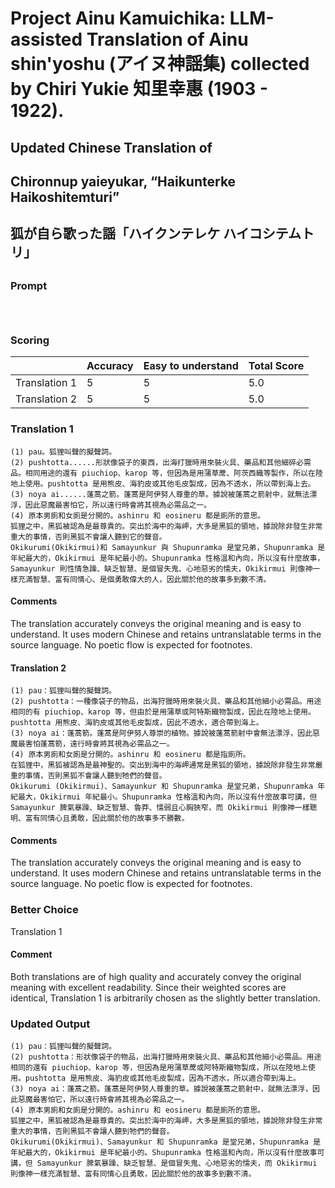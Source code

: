 # Project Ainu Kamuichika: LLM-assisted Translation of Ainu shin'yoshu (アイヌ神謡集) collected by Chiri Yukie 知里幸惠 (1903 - 1922).

## Updated Chinese Translation of

## Chironnup yaieyukar, “Haikunterke Haikoshitemturi” 
## 狐が自ら歌った謡「ハイクンテレケ ハイコシテムトリ」
##  

### Prompt 
```



```

### Scoring

|               | Accuracy | Easy to understand |  Total Score |
| ------------- | -------- | ------------------ | ------------ | 
| Translation 1 | 5 | 5 |  5.0 |
| Translation 2 | 5 | 5 |  5.0 |

### Translation 1
```
(1) pau。狐狸叫聲的擬聲詞。
(2) pushtotta......形狀像袋子的東西，出海打獵時用來裝火具、藥品和其他細碎必需品。相同用途的還有 piuchiop、karop 等，但因為是用蒲草蓆、阿茨西織等製作，所以在陸地上使用。pushtotta 是用熊皮、海豹皮或其他毛皮製成，因為不透水，所以帶到海上去。
(3) noya ai......蓬蒿之箭。蓬蒿是阿伊努人尊重的草。據說被蓬蒿之箭射中，就無法漂浮，因此惡魔最害怕它，所以遠行時會將其視為必需品之一。
(4) 原本男廁和女廁是分開的。ashinru 和 eosineru 都是廁所的意思。
狐狸之中，黑狐被認為是最尊貴的。突出於海中的海岬，大多是黑狐的領地，據說除非發生非常重大的事情，否則黑狐不會讓人聽到它的聲音。
Okikurumi(Okikirmui)和 Samayunkur 與 Shupunramka 是堂兄弟，Shupunramka 是年紀最大的，Okikirmui 是年紀最小的。Shupunramka 性格溫和內向，所以沒有什麼故事，Samayunkur 則性情急躁、缺乏智慧、是個冒失鬼、心地惡劣的懦夫，Okikirmui 則像神一樣充滿智慧、富有同情心、是個勇敢偉大的人，因此關於他的故事多到數不清。
```
#### Comments
The translation accurately conveys the original meaning and is easy to understand. It uses modern Chinese and retains untranslatable terms in the source language. No poetic flow is expected for footnotes.

#### Translation 2
```
(1) pau：狐狸叫聲的擬聲詞。
(2) pushtotta：一種像袋子的物品，出海狩獵時用來裝火具、藥品和其他細小必需品。用途相同的有 piuchiop、karop 等，但由於是用蒲草或阿特斯織物製成，因此在陸地上使用。pushtotta 用熊皮、海豹皮或其他毛皮製成，因此不透水，適合帶到海上。
(3) noya ai：蓬蒿箭。蓬蒿是阿伊努人尊崇的植物。據說被蓬蒿箭射中會無法漂浮，因此惡魔最害怕蓬蒿箭，遠行時會將其視為必需品之一。
(4) 原本男廁和女廁是分開的。ashinru 和 eosineru 都是指廁所。
在狐狸中，黑狐被認為是最神聖的。突出到海中的海岬通常是黑狐的領地，據說除非發生非常嚴重的事情，否則黑狐不會讓人聽到牠們的聲音。
Okikurumi (Okikirmui)、Samayunkur 和 Shupunramka 是堂兄弟，Shupunramka 年紀最大，Okikirmui 年紀最小。Shupunramka 性格溫和內向，所以沒有什麼故事可講，但 Samayunkur 脾氣暴躁、缺乏智慧、魯莽、懦弱且心胸狹窄，而 Okikirmui 則像神一樣聰明、富有同情心且勇敢，因此關於他的故事多不勝數。
```
#### Comments
The translation accurately conveys the original meaning and is easy to understand. It uses modern Chinese and retains untranslatable terms in the source language. No poetic flow is expected for footnotes.

### Better Choice
Translation 1
#### Comment
Both translations are of high quality and accurately convey the original meaning with excellent readability. Since their weighted scores are identical, Translation 1 is arbitrarily chosen as the slightly better translation.

### Updated Output
```
(1) pau：狐狸叫聲的擬聲詞。
(2) pushtotta：形狀像袋子的物品，出海打獵時用來裝火具、藥品和其他細小必需品。用途相同的還有 piuchiop、karop 等，但因為是用蒲草蓆或阿特斯織物製成，所以在陸地上使用。pushtotta 是用熊皮、海豹皮或其他毛皮製成，因為不透水，所以適合帶到海上。
(3) noya ai：蓬蒿之箭。蓬蒿是阿伊努人尊重的草。據說被蓬蒿之箭射中，就無法漂浮，因此惡魔最害怕它，所以遠行時會將其視為必需品之一。
(4) 原本男廁和女廁是分開的。ashinru 和 eosineru 都是廁所的意思。
狐狸之中，黑狐被認為是最尊貴的。突出於海中的海岬，大多是黑狐的領地，據說除非發生非常重大的事情，否則黑狐不會讓人聽到牠們的聲音。
Okikurumi(Okikirmui)、Samayunkur 和 Shupunramka 是堂兄弟，Shupunramka 是年紀最大的，Okikirmui 是年紀最小的。Shupunramka 性格溫和內向，所以沒有什麼故事可講，但 Samayunkur 脾氣暴躁、缺乏智慧、是個冒失鬼、心地惡劣的懦夫，而 Okikirmui 則像神一樣充滿智慧、富有同情心且勇敢，因此關於他的故事多到數不清。
```

